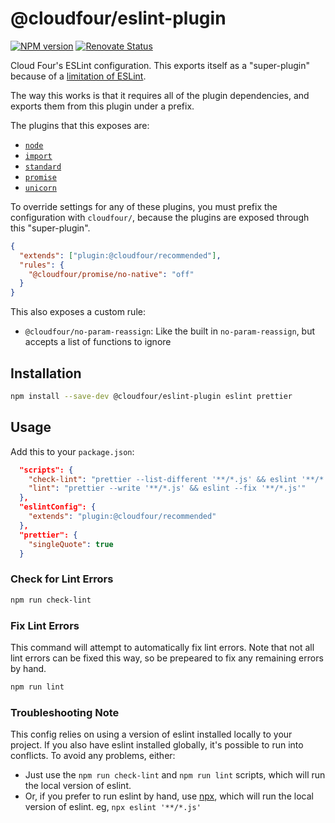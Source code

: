 # @cloudfour/eslint-plugin

[![NPM version](https://img.shields.io/npm/v/@cloudfour/eslint-plugin.svg)](https://www.npmjs.com/package/@cloudfour/eslint-plugin) [![Renovate Status](https://badges.renovateapi.com/github/cloudfour/eslint-config)](https://renovatebot.com/)

Cloud Four's ESLint configuration. This exports itself as a "super-plugin" because of a [limitation of ESLint](https://github.com/eslint/eslint/issues/3458).

The way this works is that it requires all of the plugin dependencies, and exports them from this plugin under a prefix.

The plugins that this exposes are:

- [`node`](https://github.com/mysticatea/eslint-plugin-node)
- [`import`](https://github.com/benmosher/eslint-plugin-import)
- [`standard`](https://github.com/standard/eslint-plugin-standard)
- [`promise`](https://github.com/xjamundx/eslint-plugin-promise)
- [`unicorn`](https://github.com/sindresorhus/eslint-plugin-unicorn)

To override settings for any of these plugins, you must prefix the configuration
with `cloudfour/`, because the plugins are exposed through this "super-plugin".

```json
{
  "extends": ["plugin:@cloudfour/recommended"],
  "rules": {
    "@cloudfour/promise/no-native": "off"
  }
}
```

This also exposes a custom rule:

- `@cloudfour/no-param-reassign`: Like the built in `no-param-reassign`, but accepts a list of functions to ignore

## Installation

```sh
npm install --save-dev @cloudfour/eslint-plugin eslint prettier
```

## Usage

Add this to your `package.json`:

```json
  "scripts": {
    "check-lint": "prettier --list-different '**/*.js' && eslint '**/*.js'",
    "lint": "prettier --write '**/*.js' && eslint --fix '**/*.js'"
  },
  "eslintConfig": {
    "extends": "plugin:@cloudfour/recommended"
  },
  "prettier": {
    "singleQuote": true
  }
```

### Check for Lint Errors

```sh
npm run check-lint
```

### Fix Lint Errors

This command will attempt to automatically fix lint errors. Note that not all lint errors can be fixed this way, so be prepeared to fix any remaining errors by hand.

```sh
npm run lint
```

### Troubleshooting Note

This config relies on using a version of eslint installed locally to your project. If you also have eslint installed globally, it's possible to run into conflicts. To avoid any problems, either:

* Just use the `npm run check-lint` and `npm run lint` scripts, which will run the local version of eslint.
* Or, if you prefer to run eslint by hand, use [npx](https://www.npmjs.com/package/npx), which will run the local version of eslint. eg, `npx eslint '**/*.js'`

